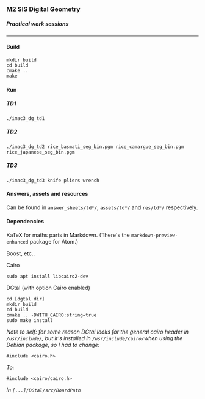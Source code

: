 
### M2 SIS Digital Geometry

##### Practical work sessions

---

#### Build 

    mkdir build
    cd build
    cmake ..
    make

#### Run

##### TD1

    ./imac3_dg_td1
    
##### TD2

    ./imac3_dg_td2 rice_basmati_seg_bin.pgm rice_camargue_seg_bin.pgm rice_japanese_seg_bin.pgm 

##### TD3

    ./imac3_dg_td3 knife pliers wrench

#### Answers, assets and resources

Can be found in `answer_sheets/td*/`, `assets/td*/` and `res/td*/` respectively.


#### Dependencies

KaTeX for maths parts in Markdown. (There's the `markdown-preview-enhanced` package for Atom.)

Boost, etc..

Cairo

    sudo apt install libcairo2-dev


DGtal (with option Cairo enabled)

    cd [dgtal dir]
    mkdir build
    cd build
    cmake .. -DWITH_CAIRO:string=true
    sudo make install

*Note to self: for some reason DGtal looks for the general cairo header in `/usr/include/`,
but it's installed in `/usr/include/cairo/`when using the Debian package, so I had to change:*

    #include <cairo.h>

*To:*

    #include <cairo/cairo.h>

*In `[...]/DGtal/src/BoardPath`*
